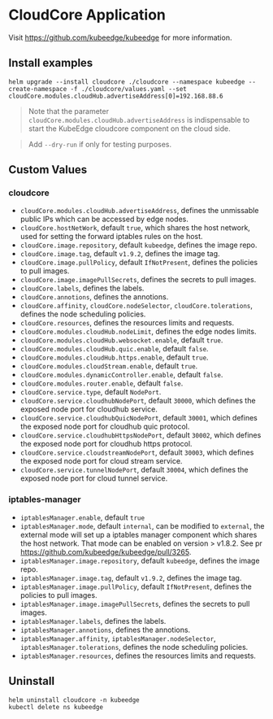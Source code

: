 # CloudCore Application

Visit https://github.com/kubeedge/kubeedge for more information.

## Install examples

```
helm upgrade --install cloudcore ./cloudcore --namespace kubeedge --create-namespace -f ./cloudcore/values.yaml --set cloudCore.modules.cloudHub.advertiseAddress[0]=192.168.88.6
```

> Note that the parameter `cloudCore.modules.cloudHub.advertiseAddress` is indispensable to start the KubeEdge cloudcore component on the cloud side.

> Add `--dry-run` if only for testing purposes.

## Custom Values

### cloudcore

- `cloudCore.modules.cloudHub.advertiseAddress`, defines the unmissable public IPs which can be accessed by edge nodes.
- `cloudCore.hostNetWork`, default `true`, which shares the host network, used for setting the forward iptables rules on the host.
- `cloudCore.image.repository`, default `kubeedge`, defines the image repo.
- `cloudCore.image.tag`, default `v1.9.2`, defines the image tag.
- `cloudCore.image.pullPolicy`, default `IfNotPresent`, defines the policies to pull images.
- `cloudCore.image.imagePullSecrets`, defines the secrets to pull images.
- `cloudCore.labels`, defines the labels.
- `cloudCore.annotions`, defines the annotions.
- `cloudCore.affinity`, `cloudCore.nodeSelector`, `cloudCore.tolerations`, defines the node scheduling policies.
- `cloudCore.resources`, defines the resources limits and requests.
- `cloudCore.modules.cloudHub.nodeLimit`, defines the edge nodes limits.
- `cloudCore.modules.cloudHub.websocket.enable`, default `true`.
- `cloudCore.modules.cloudHub.quic.enable`, default `false`.
- `cloudCore.modules.cloudHub.https.enable`, default `true`.
- `cloudCore.modules.cloudStream.enable`, default `true`.
- `cloudCore.modules.dynamicController.enable`,  default `false`.
- `cloudCore.modules.router.enable`,  default `false`.
- `cloudCore.service.type`,  default `NodePort`.
- `cloudCore.service.cloudhubNodePort`,  default `30000`, which defines the exposed node port for cloudhub service.
- `cloudCore.service.cloudhubQuicNodePort`,  default `30001`, which defines the exposed node port for cloudhub quic protocol.
- `cloudCore.service.cloudhubHttpsNodePort`,  default `30002`, which defines the exposed node port for cloudhub https protocol.
- `cloudCore.service.cloudstreamNodePort`,  default `30003`, which defines the exposed node port for cloud stream service.
- `cloudCore.service.tunnelNodePort`,  default `30004`, which defines the exposed node port for cloud tunnel service.

### iptables-manager
- `iptablesManager.enable`,  default `true`
- `iptablesManager.mode`,  default `internal`, can be modified to `external`, the external mode will set up a iptables manager component which shares the host network. That mode can be enabled on version > v1.8.2. See pr https://github.com/kubeedge/kubeedge/pull/3265.
- `iptablesManager.image.repository`, default `kubeedge`, defines the image repo.
- `iptablesManager.image.tag`, default `v1.9.2`, defines the image tag.
- `iptablesManager.image.pullPolicy`, default `IfNotPresent`, defines the policies to pull images.
- `iptablesManager.image.imagePullSecrets`, defines the secrets to pull images.
- `iptablesManager.labels`, defines the labels.
- `iptablesManager.annotions`, defines the annotions.
- `iptablesManager.affinity`, `iptablesManager.nodeSelector`, `iptablesManager.tolerations`, defines the node scheduling policies.
- `iptablesManager.resources`, defines the resources limits and requests.

## Uninstall

```
helm uninstall cloudcore -n kubeedge
kubectl delete ns kubeedge
```